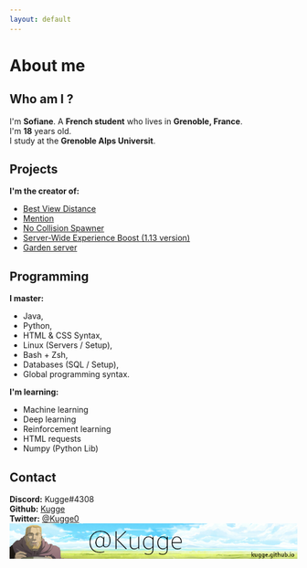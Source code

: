 ```yaml
---
layout: default
---
```

# About me
## Who am I ?
I'm **Sofiane**. A **French student** who lives in **Grenoble, France**.  
I'm **18** years old.  
I study at the **Grenoble Alps Universit**.

## Projects
**I'm the creator of:**
- [Best View Distance](https://www.spigotmc.org/resources/best-view-distance.61963/)
- [Mention](https://www.spigotmc.org/resources/mention.63390/)
- [No Collision Spawner](https://www.spigotmc.org/resources/no-collision-spawner.63269/)
- [Server-Wide Experience Boost (1.13 version)](https://www.spigotmc.org/resources/server-wide-experience-boost-1-13-version.63689/)
- [Garden server](https://gardenmc.fr/)

## Programming
**I master:**
- Java,
- Python,
- HTML & CSS Syntax,
- Linux (Servers / Setup),
- Bash + Zsh,
- Databases (SQL / Setup),
- Global programming syntax.  

**I'm learning:**
- Machine learning
- Deep learning
- Reinforcement learning
- HTML requests
- Numpy (Python Lib)

## Contact
**Discord:** Kugge#4308  
**Github:** [Kugge](https://github.com/Kugge)  
**Twitter:** [@Kugge0](https://twitter.com/Kugge0)  <br>
<img alt="Kugge's Logo" src="https://github.com/Kugge/kugge.github.io/blob/master/banner.png?raw=true" style="margin-left: auto; margin-right: auto; display: block;">
